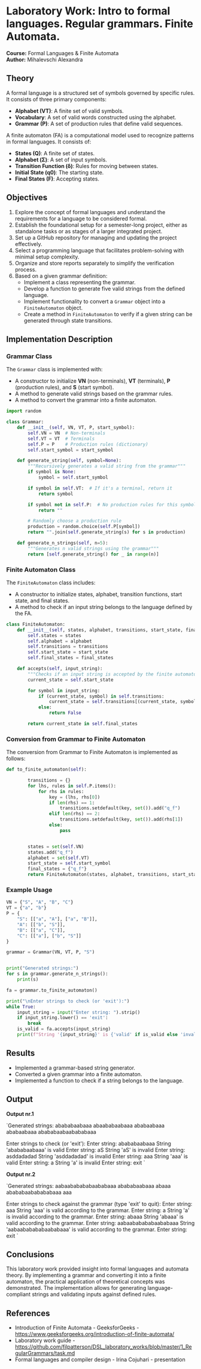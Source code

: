 # Laboratory Work: Intro to formal languages. Regular grammars. Finite Automata.

**Course:** Formal Languages & Finite Automata\
**Author:** Mihalevschi Alexandra

## Theory

A formal language is a structured set of symbols governed by specific rules. It consists of three primary components:

- **Alphabet (VT)**: A finite set of valid symbols.
- **Vocabulary**: A set of valid words constructed using the alphabet.
- **Grammar (P)**: A set of production rules that define valid sequences.

A finite automaton (FA) is a computational model used to recognize patterns in formal languages. It consists of:

- **States (Q)**: A finite set of states.
- **Alphabet (Σ)**: A set of input symbols.
- **Transition Function (δ)**: Rules for moving between states.
- **Initial State (q0)**: The starting state.
- **Final States (F)**: Accepting states.

## Objectives

1. Explore the concept of formal languages and understand the requirements for a language to be considered formal.
2. Establish the foundational setup for a semester-long project, either as standalone tasks or as stages of a larger integrated project.
3. Set up a GitHub repository for managing and updating the project effectively.
4. Select a programming language that facilitates problem-solving with minimal setup complexity.
5. Organize and store reports separately to simplify the verification process.
6. Based on a given grammar definition:
   - Implement a class representing the grammar.
   - Develop a function to generate five valid strings from the defined language.
   - Implement functionality to convert a `Grammar` object into a `FiniteAutomaton` object.
   - Create a method in `FiniteAutomaton` to verify if a given string can be generated through state transitions.

## Implementation Description

### Grammar Class

The `Grammar` class is implemented with:

- A constructor to initialize **VN** (non-terminals), **VT** (terminals), **P** (production rules), and **S** (start symbol).
- A method to generate valid strings based on the grammar rules.
- A method to convert the grammar into a finite automaton.

```python
import random

class Grammar:
    def __init__(self, VN, VT, P, start_symbol):
        self.VN = VN  # Non-terminals
        self.VT = VT  # Terminals
        self.P = P    # Production rules (dictionary)
        self.start_symbol = start_symbol

    def generate_string(self, symbol=None):
        """Recursively generates a valid string from the grammar"""
        if symbol is None:
            symbol = self.start_symbol

        if symbol in self.VT:  # If it's a terminal, return it
            return symbol

        if symbol not in self.P:  # No production rules for this symbol
            return ""

        # Randomly choose a production rule
        production = random.choice(self.P[symbol])
        return "".join(self.generate_string(s) for s in production)

    def generate_n_strings(self, n=5):
        """Generates n valid strings using the grammar"""
        return [self.generate_string() for _ in range(n)]
```

### Finite Automaton Class

The `FiniteAutomaton` class includes:

- A constructor to initialize states, alphabet, transition functions, start state, and final states.
- A method to check if an input string belongs to the language defined by the FA.

```python
class FiniteAutomaton:
    def __init__(self, states, alphabet, transitions, start_state, final_states):
        self.states = states
        self.alphabet = alphabet
        self.transitions = transitions
        self.start_state = start_state
        self.final_states = final_states

    def accepts(self, input_string):
        """Checks if an input string is accepted by the finite automaton"""
        current_state = self.start_state

        for symbol in input_string:
            if (current_state, symbol) in self.transitions:
                current_state = self.transitions[(current_state, symbol)]
            else:
                return False

        return current_state in self.final_states
```

### Conversion from Grammar to Finite Automaton

The conversion from Grammar to Finite Automaton is implemented as follows:

```python
def to_finite_automaton(self):

        transitions = {}
        for lhs, rules in self.P.items():
            for rhs in rules:
                key = (lhs, rhs[0])
                if len(rhs) == 1:
                    transitions.setdefault(key, set()).add("q_f")
                elif len(rhs) == 2:
                    transitions.setdefault(key, set()).add(rhs[1])
                else:
                    pass


        states = set(self.VN)
        states.add("q_f")
        alphabet = set(self.VT)
        start_state = self.start_symbol
        final_states = {"q_f"}
        return FiniteAutomaton(states, alphabet, transitions, start_state, final_states)
```

### Example Usage

```python
VN = {"S", "A", "B", "C"}
VT = {"a", "b"}
P = {
    "S": [["a", "A"], ["a", "B"]],
    "A": [["b", "S"]],
    "B": [["a", "C"]],
    "C": [["a"], ["b", "S"]]
}

grammar = Grammar(VN, VT, P, "S")


print("Generated strings:")
for s in grammar.generate_n_strings():
    print(s)

fa = grammar.to_finite_automaton()

print("\nEnter strings to check (or 'exit'):")
while True:
    input_string = input("Enter string: ").strip()
    if input_string.lower() == 'exit':
        break
    is_valid = fa.accepts(input_string)
    print(f"String '{input_string}' is {'valid' if is_valid else 'invalid'}")
```

## Results

- Implemented a grammar-based string generator.
- Converted a given grammar into a finite automaton.
- Implemented a function to check if a string belongs to the language.

## Output

**Output nr.1**

`Generated strings:
abababaabaaa
abaababaabaaa
ababaabaaa
ababaabaaa
abababaabaabababaaa

Enter strings to check (or 'exit'):
Enter string: abababaabaaa
String 'abababaabaaa' is valid
Enter string: aS
String 'aS' is invalid
Enter string: asddadadad
String 'asddadadad' is invalid
Enter string: aaa
String 'aaa' is valid
Enter string: a
String 'a' is invalid
Enter string: exit
`

**Output nr.2**

`Generated strings:
aabaababababaababaaa
abababaabaaa
abaaa
abababaababababaaa
aaa

Enter strings to check against the grammar (type 'exit' to quit):
Enter string: aaa
String 'aaa' is valid according to the grammar.
Enter string: a
String 'a' is invalid according to the grammar.
Enter string: abaaa
String 'abaaa' is valid according to the grammar.
Enter string: aabaababababaababaaa
String 'aabaababababaababaaa' is valid according to the grammar.
Enter string: exit
`

## Conclusions

This laboratory work provided insight into formal languages and automata theory. By implementing a grammar and converting it into a finite automaton, the practical application of theoretical concepts was demonstrated. The implementation allows for generating language-compliant strings and validating inputs against defined rules.

## References

- Introduction of Finite Automata - GeeksforGeeks - https://www.geeksforgeeks.org/introduction-of-finite-automata/
- Laboratory work guide - https://github.com/filpatterson/DSL_laboratory_works/blob/master/1_RegularGrammars/task.md
- Formal languages and compiler design - Irina Cojuhari - presentation
